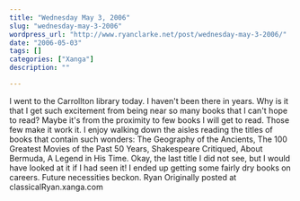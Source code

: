 ```yaml
---
title: "Wednesday May 3, 2006"
slug: "wednesday-may-3-2006"
wordpress_url: "http://www.ryanclarke.net/post/wednesday-may-3-2006/"
date: "2006-05-03"
tags: []
categories: ["Xanga"]
description: ""

---
```


I went to the Carrollton library today. I haven't been there in years. Why is it that I get such excitement from being near so many books that I can't hope to read? Maybe it's from the proximity to few books I will get to read. Those few make it work it. I enjoy walking down the aisles reading the titles of books that contain such wonders: The Geography of the Ancients, The 100 Greatest Movies of the Past 50 Years, Shakespeare Critiqued, About Bermuda, A Legend in His Time. Okay, the last title I did not see, but I would have looked at it if I had seen it! I ended up getting some fairly dry books on careers. Future necessities beckon.
Ryan
Originally posted at classicalRyan.xanga.com
